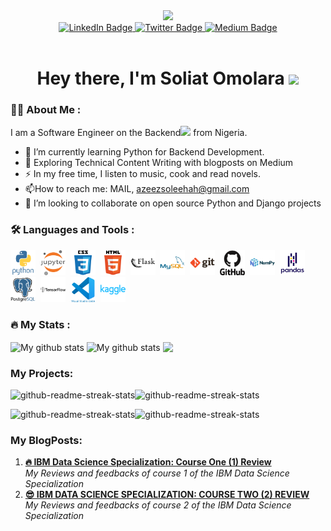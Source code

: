 <div id="header" align="center">
  <img src="https://media.giphy.com/media/paTz7UZbPfTZFRYnnB/giphy.gif" width="100"/>
</div>
<div id="badges" align="center">
  <a href="https://www.linkedin.com/in/soliat-omolara/">
    <img src="https://img.shields.io/badge/LinkedIn-purple?style=for-the-badge&logo=linkedin&logoColor=white" alt="LinkedIn Badge"/>
  </a>
  <a href="https://twitter.com/LeehahBaby">
    <img src="https://img.shields.io/badge/Twitter-black?style=for-the-badge&logo=twitter&logoColor=white" alt="Twitter Badge"/>
  </a>
  <a href="https://medium.com/@azeezsoleehah">
    <img src="https://img.shields.io/badge/Medium-purple?style=for-the-badge&logo=medium&logoColor=white" alt="Medium Badge"/>
  </a>
</div>
<div id="header" align="center">
    <img src="https://komarev.com/ghpvc/?username=SoliatOmolara&style=flat-square&color=blue" alt=""/>
  <h1>
  Hey there, I'm Soliat Omolara
  <img src="https://media.giphy.com/media/hvRJCLFzcasrR4ia7z/giphy.gif" width="30px"/>
</h1>
</div>

### :woman_technologist: About Me :
I am a Software Engineer on the Backend<img src="https://media.giphy.com/media/WUlplcMpOCEmTGBtBW/giphy.gif" width="30"> from Nigeria.
- :telescope: I’m currently learning Python for Backend Development.
- :seedling: Exploring Technical Content Writing with blogposts on Medium
- :zap: In my free time, I listen to music, cook and read novels.
- :mailbox:How to reach me: MAIL, azeezsoleehah@gmail.com
- 💞️ I’m looking to collaborate on open source Python and Django projects


### :hammer_and_wrench: Languages and Tools :
<div>
  <img src="https://github.com/devicons/devicon/blob/master/icons/python/python-original-wordmark.svg" title="Python" alt="Python" width="40" height="40"/>&nbsp;
  <img src="https://github.com/devicons/devicon/blob/master/icons/jupyter/jupyter-original-wordmark.svg" title="Jupyter" alt="Jupyter" width="40" height="40"/>&nbsp;
  <img src="https://github.com/devicons/devicon/blob/master/icons/css3/css3-original-wordmark.svg"  title="CSS3" alt="CSS" width="40" height="40"/>&nbsp;
  <img src="https://github.com/devicons/devicon/blob/master/icons/html5/html5-original-wordmark.svg" title="HTML5" alt="HTML" width="40" height="40"/>&nbsp;
  <img src="https://github.com/devicons/devicon/blob/master/icons/flask/flask-original-wordmark.svg" title="Flask" alt="Flask" width="40" height="40"/>&nbsp;
  <img src="https://github.com/devicons/devicon/blob/master/icons/mysql/mysql-original-wordmark.svg" title="MySQL"  alt="MySQL" width="40" height="40"/>&nbsp;
  <img src="https://github.com/devicons/devicon/blob/master/icons/git/git-original-wordmark.svg" title="Git" **alt="Git" width="40" height="40"/>&nbsp;
  <img src="https://github.com/devicons/devicon/blob/master/icons/github/github-original-wordmark.svg" title="Github"  alt="Github" width="40" height="40"/>&nbsp;
  <img src="https://github.com/devicons/devicon/blob/master/icons/numpy/numpy-original-wordmark.svg" title="Numpy"  alt="Numpy" width="40" height="40"/>&nbsp;
  <img src="https://github.com/devicons/devicon/blob/master/icons/pandas/pandas-original-wordmark.svg" title="Pandas"  alt="Pandas" width="40" height="40"/>&nbsp;
  <img src="https://github.com/devicons/devicon/blob/master/icons/postgresql/postgresql-original-wordmark.svg" title="Postgresql"  alt="Postgresql" width="40" height="40"/>&nbsp;
  <img src="https://github.com/devicons/devicon/blob/master/icons/tensorflow/tensorflow-line-wordmark.svg" title="tensorflow"  alt="tensorflow" width="40" height="40"/>&nbsp;
  <img src="https://github.com/devicons/devicon/blob/master/icons/vscode/vscode-original-wordmark.svg" title="vscode"  alt="vscode" width="40" height="40"/>&nbsp;
  <img src="https://github.com/devicons/devicon/blob/master/icons/kaggle/kaggle-original-wordmark.svg" title="kaggle"  alt="kaggle" width="40" height="40"/>&nbsp;
</div

---

### :fire: My Stats :
<img align="center" src="https://github-readme-streak-stats.herokuapp.com?user=SoliatOmolara&theme=vue-dark&hide_border=true&date_format=M%20j%5B%2C%20Y%5D" alt="My github stats" />

<img align="center" src="https://github-readme-stats.vercel.app/api?username=SoliatOmolara&show_icons=true&include_all_commits=true&theme=cobalt&hide_border=true" alt="My github stats" /> 

<img align="center" src="https://github-readme-stats.vercel.app/api/top-langs/?username=SoliatOmolara&layout=compact&theme=cobalt&hide_border=true" />

### My Projects:
<img width="282" src="https://denvercoder1-github-readme-stats.vercel.app/api/pin/?username=SoliatOmolara&repo=EDA-on-Machine-Learning-Repo&theme=react&bg_color=273849&title_color=F85D7F&icon_color=F8D866&hide_border=true&show_icons=false" alt="github-readme-streak-stats"><img width="282" src="https://denvercoder1-github-readme-stats.vercel.app/api/pin/?username=SoliatOmolara&repo=IBM-DATA-SCIENCE-SPECIALIZATION-CAPSTONE-PROJECT&theme=react&bg_color=273849&title_color=F85D7F&icon_color=F8D866&hide_border=true&show_icons=false" alt="github-readme-streak-stats">

<img width="282" src="https://denvercoder1-github-readme-stats.vercel.app/api/pin/?username=SoliatOmolara&repo=Kera_to_MDF-Project&theme=react&bg_color=273849&title_color=F85D7F&icon_color=F8D866&hide_border=true&show_icons=false" alt="github-readme-streak-stats"><img width="282" src="https://denvercoder1-github-readme-stats.vercel.app/api/pin/?username=SoliatOmolara&repo=Airline-Passenger-s-Satisfaction-Prediction&theme=react&bg_color=273849&title_color=F85D7F&icon_color=F8D866&hide_border=true&show_icons=false" alt="github-readme-streak-stats">


### My BlogPosts:
1. **[🔥 IBM Data Science Specialization: Course One (1) Review](https://medium.com/@azeezsoleehah/ibm-data-science-specialization-course-one-1-review-4597baf739ea)** <br> *My Reviews and feedbacks of course 1 of the IBM Data Science Specialization*
2. **[😎 IBM DATA SCIENCE SPECIALIZATION: COURSE TWO (2) REVIEW](https://medium.com/@azeezsoleehah/ibm-data-science-specialization-course-two-2-review-606b50098f5b)** <br> *My Reviews and feedbacks of course 2 of the IBM Data Science Specialization*


 
<!---
SoliatOmolara/SoliatOmolara is a ✨ special ✨ repository because its `README.md` (this file) appears on your GitHub profile.
You can click the Preview link to take a look at your changes.
--->
